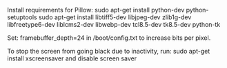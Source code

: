 
Install requirements for Pillow:
sudo apt-get install python-dev python-setuptools
sudo apt-get install libtiff5-dev libjpeg-dev zlib1g-dev libfreetype6-dev liblcms2-dev libwebp-dev tcl8.5-dev tk8.5-dev python-tk

Set:
framebuffer_depth=24
in /boot/config.txt to increase bits per pixel.

To stop the screen from going black due to inactivity, run:
sudo apt-get install xscreensaver
and disable screen saver